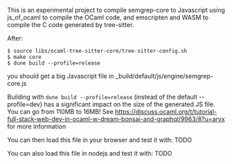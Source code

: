 This is an experimental project to compile semgrep-core to Javascript
using js_of_ocaml to compile the OCaml code, and emscripten and WASM to
compile the C code generated by tree-sitter.

After:

```
$ source libs/ocaml-tree-sitter-core/tree-sitter-config.sh
$ make core
$ dune build --profile=release
```

you should get a big Javascript file in \_build/default/js/engine/semgrep-core.js

Building with `dune build --profile=release` (instead of the default --profile=dev)
has a significant impact on the size of the generated JS file. You can go
from 110MB to 16MB!
See https://discuss.ocaml.org/t/tutorial-full-stack-web-dev-in-ocaml-w-dream-bonsai-and-graphql/9963/8?u=aryx for more information

You can then load this file in your browser and test it with:
TODO

You can also load this file in nodejs and test it with:
TODO
